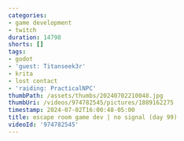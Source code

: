 ```yaml
---
categories:
- game development
- twitch
duration: 14798
shorts: []
tags:
- godot
- 'guest: Titanseek3r'
- krita
- lost contact
- 'raiding: PracticalNPC'
thumbPath: /assets/thumbs/20240702210048.jpg
thumbUri: /videos/974782545/pictures/1889162275
timestamp: 2024-07-02T16:00:48-05:00
title: escape room game dev | no signal (day 99)
videoId: '974782545'
---
```

